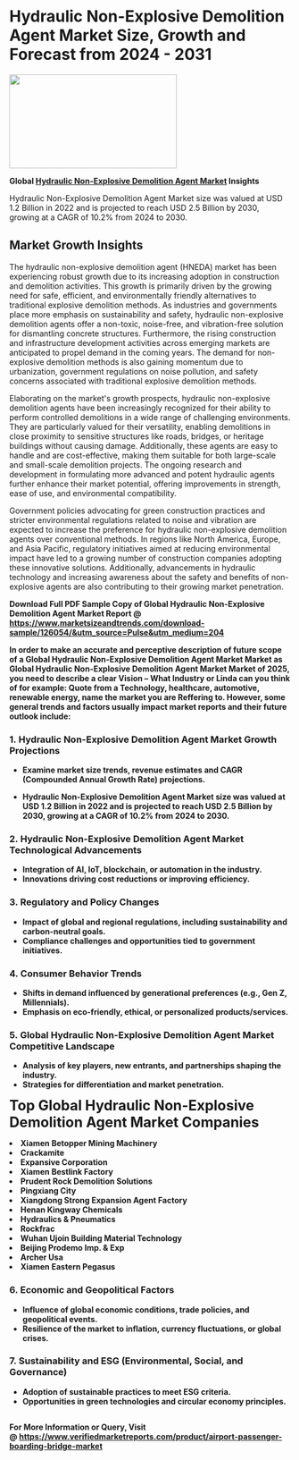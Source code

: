 <H1>Hydraulic Non-Explosive Demolition Agent Market Size, Growth and Forecast from 2024 - 2031</H1><img class="aligncenter size-medium wp-image-584254" src="https://thirdeyenews.in/wp-content/uploads/2024/09/Global-Market-Research-300x168.jpeg" alt="" width="300" height="168" /><p><strong>Global&nbsp;<a href="https://www.marketsizeandtrends.com/download-sample/126054/&amp;utm_source=Pulse&amp;utm_medium=204">Hydraulic Non-Explosive Demolition Agent Market</a> Insights</strong></p><p>Hydraulic Non-Explosive Demolition Agent Market size was valued at USD 1.2 Billion in 2022 and is projected to reach USD 2.5 Billion by 2030, growing at a CAGR of 10.2% from 2024 to 2030.</p><p><h2>Market Growth Insights</h2> <p>The hydraulic non-explosive demolition agent (HNEDA) market has been experiencing robust growth due to its increasing adoption in construction and demolition activities. This growth is primarily driven by the growing need for safe, efficient, and environmentally friendly alternatives to traditional explosive demolition methods. As industries and governments place more emphasis on sustainability and safety, hydraulic non-explosive demolition agents offer a non-toxic, noise-free, and vibration-free solution for dismantling concrete structures. Furthermore, the rising construction and infrastructure development activities across emerging markets are anticipated to propel demand in the coming years. The demand for non-explosive demolition methods is also gaining momentum due to urbanization, government regulations on noise pollution, and safety concerns associated with traditional explosive demolition methods.</p> <p><strong></strong></p> <p>Elaborating on the market's growth prospects, hydraulic non-explosive demolition agents have been increasingly recognized for their ability to perform controlled demolitions in a wide range of challenging environments. They are particularly valued for their versatility, enabling demolitions in close proximity to sensitive structures like roads, bridges, or heritage buildings without causing damage. Additionally, these agents are easy to handle and are cost-effective, making them suitable for both large-scale and small-scale demolition projects. The ongoing research and development in formulating more advanced and potent hydraulic agents further enhance their market potential, offering improvements in strength, ease of use, and environmental compatibility.</p> <p>Government policies advocating for green construction practices and stricter environmental regulations related to noise and vibration are expected to increase the preference for hydraulic non-explosive demolition agents over conventional methods. In regions like North America, Europe, and Asia Pacific, regulatory initiatives aimed at reducing environmental impact have led to a growing number of construction companies adopting these innovative solutions. Additionally, advancements in hydraulic technology and increasing awareness about the safety and benefits of non-explosive agents are also contributing to their growing market penetration.</p> <p><strong></p><p><span class=""><strong>Download Full PDF Sample Copy of Global Hydraulic Non-Explosive Demolition Agent Market Report</strong> @ <a href="https://www.marketsizeandtrends.com/download-sample/126054/&amp;utm_source=Pulse&amp;utm_medium=204" target="_blank">https://www.marketsizeandtrends.com/download-sample/126054/&amp;utm_source=Pulse&amp;utm_medium=204</a></span></p><p>In order to make an accurate and perceptive description of future scope of a Global&nbsp;Hydraulic Non-Explosive Demolition Agent Market Market as Global&nbsp;Hydraulic Non-Explosive Demolition Agent Market Market of 2025, you need to describe a clear Vision &ndash; What Industry or Linda can you think of for example: Quote from a Technology, healthcare, automotive, renewable energy, name the market you are Reffering to. However, some general trends and factors usually impact market reports and their future outlook include:</p><h3>1.&nbsp;<strong>Hydraulic Non-Explosive Demolition Agent Market Growth Projections</strong></h3><ul><li>Examine market size trends, revenue estimates and CAGR (Compounded Annual Growth Rate) projections.</li><li><p>Hydraulic Non-Explosive Demolition Agent Market size was valued at USD 1.2 Billion in 2022 and is projected to reach USD 2.5 Billion by 2030, growing at a CAGR of 10.2% from 2024 to 2030.</p></li></ul><h3>2.&nbsp;<strong>Hydraulic Non-Explosive Demolition Agent Market Technological Advancements</strong></h3><ul><li>Integration of AI, IoT, blockchain, or automation in the industry.</li><li>Innovations driving cost reductions or improving efficiency.</li></ul><h3>3.&nbsp;<strong>Regulatory and Policy Changes</strong></h3><ul><li>Impact of global and regional regulations, including sustainability and carbon-neutral goals.</li><li>Compliance challenges and opportunities tied to government initiatives.</li></ul><h3>4.&nbsp;<strong>Consumer Behavior Trends</strong></h3><ul><li>Shifts in demand influenced by generational preferences (e.g., Gen Z, Millennials).</li><li>Emphasis on eco-friendly, ethical, or personalized products/services.</li></ul><h3>5.&nbsp;<strong>Global Hydraulic Non-Explosive Demolition Agent Market Competitive Landscape</strong></h3><ul><li>Analysis of key players, new entrants, and partnerships shaping the industry.</li><li>Strategies for differentiation and market penetration.</li></ul><p data-pm-slice="1 1 []"><span style="color: inherit; font-family: inherit; font-size: 25px;">Top Global Hydraulic Non-Explosive Demolition Agent Market Companies</span></p><div class="" data-test-id=""><p><li>Xiamen Betopper Mining Machinery</li><li> Crackamite</li><li> Expansive Corporation</li><li> Xiamen Bestlink Factory</li><li> Prudent Rock Demolition Solutions</li><li> Pingxiang City</li><li> Xiangdong Strong Expansion Agent Factory</li><li> Henan Kingway Chemicals</li><li> Hydraulics & Pneumatics</li><li> Rockfrac</li><li> Wuhan Ujoin Building Material Technology</li><li> Beijing Prodemo Imp. & Exp</li><li> Archer Usa</li><li> Xiamen Eastern Pegasus</li></p></div><h3>6.&nbsp;<strong>Economic and Geopolitical Factors</strong></h3><ul><li>Influence of global economic conditions, trade policies, and geopolitical events.</li><li>Resilience of the market to inflation, currency fluctuations, or global crises.</li></ul><h3>7.&nbsp;<strong>Sustainability and ESG (Environmental, Social, and Governance)</strong></h3><ul><li>Adoption of sustainable practices to meet ESG criteria.</li><li>Opportunities in green technologies and circular economy principles.</li></ul><h2><strong style="font-size: 14px;">For More Information or Query, Visit @&nbsp;</strong><a style="background-color: #ffffff; font-size: 14px;" href="https://www.marketsizeandtrends.com/report/hydraulic-non-explosive-demolition-agent-market/" target="_blank">https://www.verifiedmarketreports.com/product/airport-passenger-boarding-bridge-market</a></h2>
